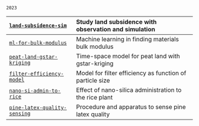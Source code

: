 `2023`<br>

[`land-subsidence-sim`](https://github.com/dudung/land-subsidence-sim) | Study land subsidence with observation and simulation 
:- | :-
[`ml-for-bulk-modulus`](https://github.com/dudung/ml-for-bulk-modulus) | Machine learning in finding materials bulk modulus
[`peat-land-gstar-kriging`](https://github.com/dudung/peat-land-gstar-kriging) | Time-space model for peat land with gstar-kriging
[`filter-efficiency-model`](https://github.com/dudung/filter-efficiency-model) | Model for filter efficiency as function of particle size 
[`nano-si-admin-to-rice`](https://github.com/dudung/nano-si-admin-to-rice) | Effect of nano-silica administration to the rice plant
[`pine-latex-quality-sensing`](https://github.com/dudung/pine-latex-quality-sensing) | Procedure and apparatus to sense pine latex quality

